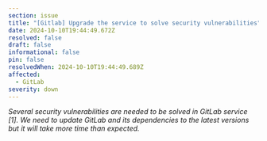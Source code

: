 ```yaml
---
section: issue
title: "[Gitlab] Upgrade the service to solve security vulnerabilities"
date: 2024-10-10T19:44:49.672Z
resolved: false
draft: false
informational: false
pin: false
resolvedWhen: 2024-10-10T19:44:49.689Z
affected:
  - GitLab
severity: down
---
```

*Several security vulnerabilities are needed to be solved in GitLab service \[1]. We need to update GitLab and its dependencies to the latest versions but it will take more time than expected.*